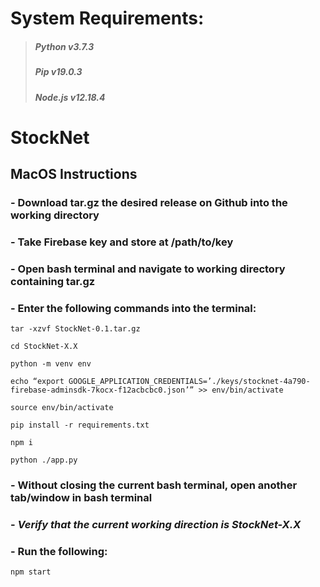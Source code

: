 # System Requirements:
> ##### Python v3.7.3
> ##### Pip v19.0.3
> ##### Node.js v12.18.4 

# StockNet 

## MacOS Instructions

###   - Download tar.gz the desired release on Github into the working directory

###   - Take Firebase key and store at /path/to/key

###   - Open bash terminal and navigate to working directory containing tar.gz

###   - Enter the following commands into the terminal:

`tar -xzvf StockNet-0.1.tar.gz`

`cd StockNet-X.X`

`python -m venv env`

`echo “export GOOGLE_APPLICATION_CREDENTIALS=’./keys/stocknet-4a790-firebase-adminsdk-7kocx-f12acbcbc0.json’” >> env/bin/activate`

`source env/bin/activate`

`pip install -r requirements.txt`

`npm i`

`python ./app.py`


###   - Without closing the current bash terminal, open another tab/window in bash terminal

###   - *Verify that the current working direction is StockNet-X.X*

###   - Run the following:

`npm start`



